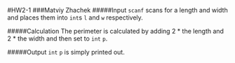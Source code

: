 #HW2-1
###Matviy Zhachek
#####Input
`scanf` scans for a length and width and places them into `int`s `l` and `w` respectively.

#####Calculation
The perimeter is calculated by adding 2 * the length and 2 * the width and then set to `int` `p`.

#####Output
`int` `p` is simply printed out.
